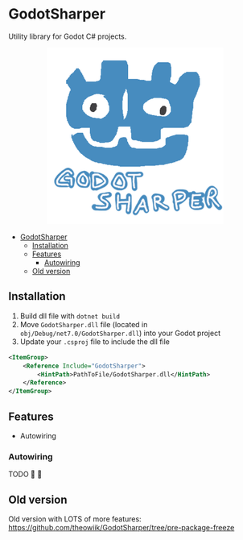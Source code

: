 # GodotSharper

Utility library for Godot C# projects.

<div align="center">
    <img width="350" src="Meta/logo.png">
</div>

- [GodotSharper](#godotsharper)
  - [Installation](#installation)
  - [Features](#features)
    - [Autowiring](#autowiring)
  - [Old version](#old-version)

## Installation

1. Build dll file with `dotnet build`
2. Move `GodotSharper.dll` file (located in `obj/Debug/net7.0/GodotSharper.dll`) into your Godot project
3. Update your `.csproj` file to include the dll file

```xml
<ItemGroup>
    <Reference Include="GodotSharper">
        <HintPath>PathToFile/GodotSharper.dll</HintPath>
    </Reference>
</ItemGroup>
```

## Features

- Autowiring

### Autowiring

TODO 🚧 👷

## Old version

Old version with LOTS of more features: https://github.com/theowiik/GodotSharper/tree/pre-package-freeze
